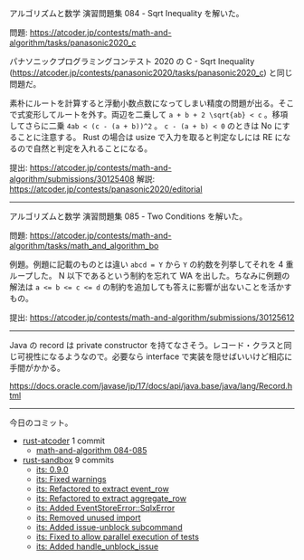 アルゴリズムと数学 演習問題集 084 - Sqrt Inequality を解いた。

問題: <https://atcoder.jp/contests/math-and-algorithm/tasks/panasonic2020_c>

パナソニックプログラミングコンテスト 2020 の C - Sqrt Inequality (<https://atcoder.jp/contests/panasonic2020/tasks/panasonic2020_c>) と同じ問題だ。

素朴にルートを計算すると浮動小数点数になってしまい精度の問題が出る。そこで式変形してルートを外す。両辺を二乗して `a + b + 2 \sqrt{ab} < c` 。移項してさらに二乗 `4ab < (c - (a + b))^2` 。 `c - (a + b) < 0` のときは No にすることに注意する。 Rust の場合は usize で入力を取ると判定なしには RE になるので自然と判定を入れることになる。

提出: <https://atcoder.jp/contests/math-and-algorithm/submissions/30125408>
解説: <https://atcoder.jp/contests/panasonic2020/editorial>

---

アルゴリズムと数学 演習問題集 085 - Two Conditions を解いた。

問題: <https://atcoder.jp/contests/math-and-algorithm/tasks/math_and_algorithm_bo>

例題。例題に記載のものとは違い `abcd = Y` から `Y` の約数を列挙してそれを 4 重ループした。 N 以下であるという制約を忘れて WA を出した。ちなみに例題の解法は `a <= b <= c <= d` の制約を追加しても答えに影響が出ないことを活かすもの。

提出: <https://atcoder.jp/contests/math-and-algorithm/submissions/30125612>

---

Java の record は private constructor を持てなさそう。レコード・クラスと同じ可視性になるようなので。必要なら interface で実装を隠せばいいけど相応に手間がかかる。

<https://docs.oracle.com/javase/jp/17/docs/api/java.base/java/lang/Record.html>

---

今日のコミット。

- [rust-atcoder](https://github.com/bouzuya/rust-atcoder) 1 commit
  - [math-and-algorithm 084-085](https://github.com/bouzuya/rust-atcoder/commit/5299622d557129cc57d751db581fd1d86d264b7a)
- [rust-sandbox](https://github.com/bouzuya/rust-sandbox) 9 commits
  - [its: 0.9.0](https://github.com/bouzuya/rust-sandbox/commit/c41ed21a4591e9b6346059eff5c423a01233776d)
  - [its: Fixed warnings](https://github.com/bouzuya/rust-sandbox/commit/1db705bd5e3e19f6ff56a9dac76fccccbf4bd388)
  - [its: Refactored to extract event_row](https://github.com/bouzuya/rust-sandbox/commit/5dea5c255ec8eb14fb5513169cfff695cc8326cd)
  - [its: Refactored to extract aggregate_row](https://github.com/bouzuya/rust-sandbox/commit/02dbd7de26503b74cbf630a5bf5c09c84caad54b)
  - [its: Added EventStoreError::SqlxError](https://github.com/bouzuya/rust-sandbox/commit/25d7983d25b27f1aee24812b7456f589a76b20b2)
  - [its: Removed unused import](https://github.com/bouzuya/rust-sandbox/commit/32ba529977020aed12e22ddb74929290b25f91a4)
  - [its: Added issue-unblock subcommand](https://github.com/bouzuya/rust-sandbox/commit/b7e50b471f9c7cec12ba72c513b2f14b0ed0b9ac)
  - [its: Fixed to allow parallel execution of tests](https://github.com/bouzuya/rust-sandbox/commit/2b18db486c6d3a357c888b74b0505a299e74ea60)
  - [its: Added handle_unblock_issue](https://github.com/bouzuya/rust-sandbox/commit/cce87ae5ab3970a10553a47f02e078cdae1dd7f5)
